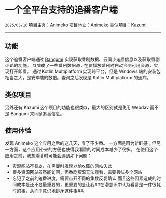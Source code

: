 # 一个全平台支持的追番客户端

``2025/05/16``
项目主页：[Animeko](https://myani.org/)
项目地址：[Animeko](https://github.com/open-ani/animeko)
类似项目：[Kazumi](https://github.com/Predidit/Kazumi)

- - -

## 功能

这个追番客户端通过 [Bangumi](https://bangumi.tv/) 实现获取番剧数据、云同步追番信息以及获取番剧评论的功能。
又集成了一些番剧数据源，在要播放番剧时自动检测可用资源，实现打开即看。
通过 Kotlin Multiplatform 实现跨平台，但是 Windows 端的安装包相当之大，是安卓端的数倍。查询之后发现是 Kotlin Multiplatform 的通病。

## 类似项目

另外还有 Kazumi 这个项目的功能也很类似，最大的区别就是使用 Webdav 而不是 Bangumi 来同步追番信息。

## 使用体验

发现 Animeko 这个应用之后的这几天，看了不少番。
一方面是因为新鲜感；但另一方面，这个应用带来的方便也使得我看番的时间成本减少了很多。
在使用这个应用之前，我想看番时可能会遇到如下问题：
- 资源网站不稳定，在需要时发现以前收藏的网站失效
- 很多资源网站虽然能访问，但番剧资源无法观看，需要尝试多个网站
- 忘记了之前的追番进度，需要点开不同的集数反复确认
而且这些因素造成的时间成本是还不是最重要的，更重要的是让我##在潜意识中认为看番是一件很耗时的事，从而下意识地排斥这件事##。
